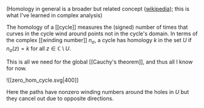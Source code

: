 (Homology in general is a broader but related concept ([wikipedia](https://en.wikipedia.org/wiki/Homology_(mathematics)));
this is what I've learned in complex analysis)

The homology of a [[cycle]] measures the (signed) number of times
that curves in the cycle wind around points not in the cycle's domain.
In terms of the complex [[winding number]] $n_{\sigma}$,
a cycle has homology $k$ in the set $U$
if $n_{\sigma}(z) = k$ for all $z \in \mathbb{C} \setminus U$.

This is all we need for the global [[Cauchy's theorem]],
and thus all I know for now.

![[zero_hom_cycle.svg|400]]

Here the paths have nonzero winding numbers around the holes in $U$
but they cancel out due to opposite directions.